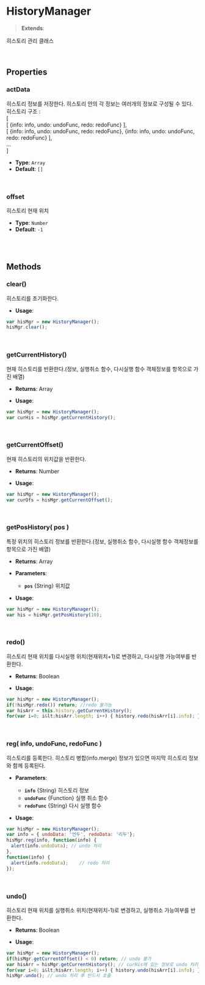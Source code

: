 # HistoryManager
> **Extends**: 

히스토리 관리 클래스

<br/>

## Properties


### actData

히스토리 정보를 저장한다. 히스토리 안의 각 정보는 여러개의 정보로 구성될 수 있다.<br/>히스토리 구조 :<br/>[<br/>[ {info: info, undo: undoFunc, redo: redoFunc} ],<br/>[ {info: info, undo: undoFunc, redo: redoFunc}, {info: info, undo: undoFunc, redo: redoFunc} ],<br/>...<br/>]

* **Type**: `Array`
* **Default**: `[]`

<br/>

### offset

히스토리 현재 위치

* **Type**: `Number`
* **Default**: `-1`

<br/>
<br/>

## Methods

### clear()

히스토리를 초기화한다.

* **Usage**: 
```js
var hisMgr = new HistoryManager();
hisMgr.clear();
```

<br/>

### getCurrentHistory()

현재 히스토리를 반환한다.(정보, 실행취소 함수, 다시실행 함수 객체정보를 항목으로 가진 배열)

* **Returns**: Array

* **Usage**: 
```js
var hisMgr = new HistoryManager();
var curHis = hisMgr.getCurrentHistory();
```

<br/>

### getCurrentOffset()

현재 히스토리의 위치값을 반환한다.

* **Returns**: Number

* **Usage**: 
```js
var hisMgr = new HistoryManager();
var curOfs = hisMgr.getCurrentOffset();
```

<br/>

### getPosHistory( pos )

특정 위치의 히스토리 정보를 반환한다.(정보, 실행취소 함수, 다시실행 함수 객체정보를 항목으로 가진 배열)

* **Returns**: Array

* **Parameters**: 
	* **`pos`** {String} 위치값

* **Usage**: 
```js
var hisMgr = new HistoryManager();
var his = hisMgr.getPosHistory(10);
```

<br/>

### redo()

히스토리 현재 위치를 다시실행 위치(현재위치+1)로 변경하고, 다시실행 가능여부를 반환한다.

* **Returns**: Boolean

* **Usage**: 
```js
var hisMgr = new HistoryManager();
if(!hisMgr.redo()) return; //redo 불가능
var hisArr = this.history.getCurrentHistory();
for(var i=0; i&lt;hisArr.length; i++) { history.redo(hisArr[i].info); }
```

<br/>

### reg( info, undoFunc, redoFunc )

히스토리를 등록한다. 히스토리 병합(info.merge) 정보가 있으면 마지막 히스토리 정보와 함께 등록된다.

* **Parameters**: 
	* **`info`** {String} 히스토리 정보
	* **`undoFunc`** {Function} 실행 취소 함수
	* **`redoFunc`** {String} 다시 실행 함수

* **Usage**: 
```js
var hisMgr = new HistoryManager();
var info = { undoData: '언두', redoData: '리두'};
hisMgr.reg(info, function(info) {
　alert(info.undoData); // undo 처리 
},
function(info) {
　alert(info.redoData);    // redo 처리
});
```

<br/>

### undo()

히스토리 현재 위치를 실행취소 위치(현재위치-1)로 변경하고, 실행취소 가능여부를 반환한다.

* **Returns**: Boolean

* **Usage**: 
```js
var hisMgr = new HistoryManager();
if(hisMgr.getCurrentOffset() < 0) return; // undo 불가
var hisArr = hisMgr.getCurrentHistory(); // curHis에 있는 정보로 undo 처리
for(var i=0; i&lt;hisArr.length; i++) { history.undo(hisArr[i].info); }
hisMgr.undo(); // undo 처리 후 반드시 호출
```

<br/>
<br/>
